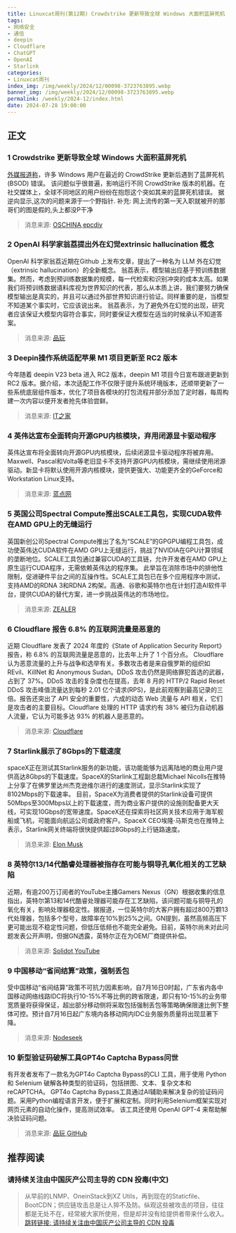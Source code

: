 ```yaml
---
title: Linuxcat周刊(第12期) Crowdstrike 更新导致全球 Windows 大面积蓝屏死机
tags: 
- 网络安全
- 通信
- deepin
- Cloudflare
- ChatGPT
- OpenAI
- Starlink
categories: 
- Linuxcat周刊
index_img: /img/weekly/2024/12/00098-3723763895.webp
banner_img: /img/weekly/2024/12/00098-3723763895.webp
permalink: /weekly/2024-12/index.html
date: 2024-07-28 19:00:00
---
```

## 正文

### 1 Crowdstrike 更新导致全球 Windows 大面积蓝屏死机

[外媒报道称](https://www.timesnownews.com/technology-science/latest-crowdstrike-update-causes-blue-screen-of-death-on-microsoft-windows-multiple-users-affected-article-111854018)，许多 Windows 用户在最近的 CrowdStrike 更新后遇到了蓝屏死机 (BSOD) 错误。
该问题似乎很普遍，影响运行不同 CrowdStrike 版本的机器。在社交媒体上，全球不同地区的用户纷纷在抱怨这个突如其来的蓝屏死机错误。
据逆向显示,这次的问题来源于一个野指针.
补充: 网上流传的第一天入职就被开的那哥们的图是假的,头上都没P干净
> 消息来源: [OSCHINA](https://www.oschina.net/news/302903/latest-crowdstrike-update-causes-blue-screen-of-death-on-windows),[epcdiy](https://www.bilibili.com/video/BV1fZ421N76L/)

### 2 OpenAI 科学家翁荔提出外在幻觉extrinsic hallucination 概念

OpenAI 科学家翁荔近期在Github 上发布文章，提出了一种名为 LLM 外在幻觉（extrinsic hallucination）的全新概念。
翁荔表示，模型输出应基于预训练数据集。然而，考虑到预训练数据集的规模，每一代检索和识别冲突的成本太高。如果我们将预训练数据语料库视为世界知识的代表，那么从本质上讲，我们要努力确保模型输出是真实的，并且可以通过外部世界知识进行验证。同样重要的是，当模型不知道某个事实时，它应该说出来。
翁荔表示，为了避免外在幻觉的出现，研究者应该保证大模型内容符合事实，同时要保证大模型在适当的时候承认不知道答案。
> 消息来源: [品玩](https://www.pingwest.com/w/296634)

### 3 Deepin操作系统适配苹果 M1 项目更新至 RC2 版本

今年随着 deepin V23 beta 进入 RC2 版本，deepin M1 项目今日宣布跟进更新到 RC2 版本。据介绍，本次适配工作不仅限于提升系统环境版本，还顺带更新了一些系统底层组件版本，优化了项目各模块的打包流程并部分添加了定时器，每周构建一次内容以便开发者抢先体验尝鲜。
> 消息来源: [IT之家](https://www.ithome.com/0/782/463.htm)

### 4 英伟达宣布全面转向开源GPU内核模块，弃用闭源显卡驱动程序

英伟达宣布将全面转向开源GPU内核模块，后续闭源显卡驱动程序将被弃用。Maxwell、Pascal和Volta等老旧显卡不支持开源GPU内核模块，需继续使用闭源驱动。新显卡将默认使用开源内核模块，提供更强大、功能更齐全的GeForce和Workstation Linux支持。
> 消息来源: [蓝点网](https://www.landiannews.com/archives/105016.html)

### 5 英国公司Spectral Compute推出SCALE工具包，实现CUDA软件在AMD GPU上的无缝运行

英国新创公司Spectral Compute推出了名为“SCALE”的GPGPU编程工具包，成功使英伟达CUDA软件在AMD GPU上无缝运行，挑战了NVIDIA在GPU计算领域的垄断地位。SCALE工具包通过兼容CUDA的工具链，允许开发者在AMD GPU上原生运行CUDA程序，无需依赖英伟达的程序集。
此举旨在消除市场中的排他性限制，促进硬件平台之间的互操作性。SCALE工具包已在多个应用程序中测试，支持AMD的RDNA 3和RDNA 2构架。高通、谷歌和英特尔也在计划打造AI软件平台，提供CUDA的替代方案，进一步挑战英伟达的市场地位。
> 消息来源: [ZEALER](https://weibo.com/3097378697/5057527320675665)

### 6 Cloudflare 报告 6.8% 的互联网流量是恶意的

近期 Cloudflare 发表了 2024 年度的《State of Application Security Report》报告，称 6.8% 的互联网流量是恶意的，比去年上升了 1 个百分点。
Cloudflare 认为恶意流量的上升与战争和选举有关。多数攻击者是来自俄罗斯的组织如 REvil、KillNet 和 Anonymous Sudan。DDoS 攻击仍然是网络罪犯首选的武器，占到了 37%。DDoS 攻击的复杂度也在提高，去年 8 月的 HTTP/2 Rapid Reset DDoS 攻击峰值流量达到每秒 2.01 亿个请求(RPS)，是此前观察到最高记录的三倍。报告还突出了 API 安全的重要性，六成的动态 Web 流量与 API 相关，它们是攻击者的主要目标。Cloudflare 处理的 HTTP 请求约有 38% 被归为自动机器人流量，它认为可能多达 93% 的机器人是恶意的。
> 消息来源: [Cloudflare](https://blog.cloudflare.com/zh-cn/application-security-report-2024-update-zh-cn)

### 7 Starlink展示了8Gbps的下载速度

spaceX正在测试其Starlink服务的新功能，该功能能够为远离陆地的商业用户提供高达8Gbps的下载速度。SpaceX的Starlink工程副总裁Michael Nicolls在推特上分享了在佛罗里达州杰克逊维尔进行的速度测试，显示Starlink实现了8102Mbps的下载速率。
目前，SpaceX为消费者提供的Starlink设备可提供50Mbps至300Mbps以上的下载速度，而为商业客户提供的设施则配备更大天线，可实现10Gbps的宽带速度。SpaceX还在探索将社区网关技术应用于海军舰船或飞机，可能面向航运公司或政府客户。SpaceX CEO埃隆·马斯克也在推特上表示，Starlink网关终端将很快提供超过8Gbps的上行链路速度。
> 消息来源: [Elon Musk](https://x.com/elonmusk/status/1813703783509262677)

### 8 英特尔13/14代酷睿处理器被指存在可能与铜导孔氧化相关的工艺缺陷

近期，有逾200万订阅者的YouTube主播Gamers Nexus（GN）根据收集的信息指出，英特尔第13和14代酷睿处理器可能存在工艺缺陷，该问题可能与铜导孔的氧化有关，影响处理器稳定性。据报道，一位英特尔的大客户拥有超过800万颗13代处理器，包括多个型号，故障率在10%到25%之间。GN提到，虽然高频高压下更可能出现不稳定性问题，但低压低频也不能完全避免。目前，英特尔尚未对此问题发表公开声明，但据GN透露，英特尔正在为OEM厂商提供补偿。
> 消息来源: [Solidot](https://www.solidot.org/story?sid=78754),[YouTube](https://youtu.be/gTeubeCIwRw)

### 9 中国移动“省间结算”政策，强制丢包

受中国移动“省间结算”政策不可抗力因素影响，自7月16日0时起，广东省内各中国移动网络线路IDC将执行10-15%不等比例的跨省限速，即只有10-15%的业务带宽质量将获得保证，超出部分移动侧将采取包括强制丢包等策略确保限速比例下整体可控。预计自7月16日起广东境内各移动网内IDC业务服务质量将出现显著下降。
> 消息来源: [Nodeseek](https://www.nodeseek.com/post-133588-1)

### 10 新型验证码破解工具GPT4o Captcha Bypass问世

有开发者发布了一款名为GPT4o Captcha Bypass的CLI 工具，用于使用 Python 和 Selenium 破解各种类型的验证码，包括拼图、文本、复杂文本和 reCAPTCHA。
GPT4o Captcha Bypass工具通过AI辅助来解决复杂的验证码问题。采用Python编程语言开发，便于扩展和定制。同时利用Selenium框架实现对网页元素的自动化操作，提高测试效率。
该工具还使用 OpenAI GPT-4 来帮助解决验证码问题。
> 消息来源: [品玩](https://www.pingwest.com/w/296671),[GitHub](https://github.com/aydinnyunus/gpt4-captcha-bypass)

## 推荐阅读

### 请持续关注由中国灰产公司主导的 CDN 投毒(中文)
>
> 从早前的LNMP、OneinStack到XZ Utils，再到现在的Staticfile、BootCDN；供应链攻击总是让人猝不及防。纵观这些被攻击的项目，往往都是无处不在，经常被大家所使用，但是却并没有给提供者带来什么收入。
[跳转链接: 请持续关注由中国灰产公司主导的 CDN 投毒](https://www.nodeseek.com/post-134320-1)
